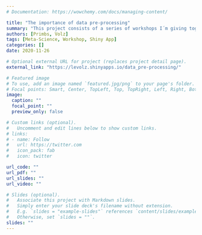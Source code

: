```yaml
---
# Documentation: https://wowchemy.com/docs/managing-content/

title: "The importance of data pre-processing"
summary: "This project consists of a series of workshops I´m giving together with Leonhard Volz for the Dutch National Open Science Festival. The aim of the workshops is to increase awareness for the massive effects data pre-processing can have on the outcomes of your statistical tests. We programmed a Shiny app that allows participants to explore the impact of various data transformation and outlier removal techniques. "
authors: [Primbs, Volz]
tags: [Meta-Science, Workshop, Shiny App]
categories: []
date: 2020-11-26

# Optional external URL for project (replaces project detail page).
external_link: "https://levolz.shinyapps.io/data_pre-processing/"

# Featured image
# To use, add an image named `featured.jpg/png` to your page's folder.
# Focal points: Smart, Center, TopLeft, Top, TopRight, Left, Right, BottomLeft, Bottom, BottomRight.
image:
  caption: ""
  focal_point: ""
  preview_only: false

# Custom links (optional).
#   Uncomment and edit lines below to show custom links.
# links:
# - name: Follow
#   url: https://twitter.com
#   icon_pack: fab
#   icon: twitter

url_code: ""
url_pdf: ""
url_slides: ""
url_video: ""

# Slides (optional).
#   Associate this project with Markdown slides.
#   Simply enter your slide deck's filename without extension.
#   E.g. `slides = "example-slides"` references `content/slides/example-slides.md`.
#   Otherwise, set `slides = ""`.
slides: ""
---
```


